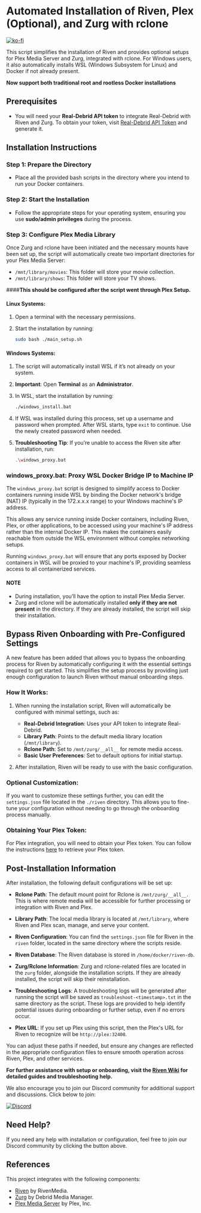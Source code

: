 # Automated Installation of Riven, Plex (Optional), and Zurg with rclone

[![ko-fi](https://ko-fi.com/img/githubbutton_sm.svg)](https://ko-fi.com/W7W517M4V1)

This script simplifies the installation of Riven and provides optional setups for Plex Media Server and Zurg, integrated with rclone. For Windows users, it also automatically installs WSL (Windows Subsystem for Linux) and Docker if not already present.

**Now support both traditional root and rootless Docker installations**

## Prerequisites

- You will need your **Real-Debrid API token** to integrate Real-Debrid with Riven and Zurg. To obtain your token, visit [Real-Debrid API Token](https://real-debrid.com/apitoken) and generate it.

## Installation Instructions

### Step 1: Prepare the Directory
- Place all the provided bash scripts in the directory where you intend to run your Docker containers.

### Step 2: Start the Installation
- Follow the appropriate steps for your operating system, ensuring you use **sudo/admin privileges** during the process.

### Step 3: Configure Plex Media Library

Once Zurg and rclone have been initiated and the necessary mounts have been set up, the script will automatically create two important directories for your Plex Media Server:

- `/mnt/library/movies`: This folder will store your movie collection.
- `/mnt/library/shows`: This folder will store your TV shows.

####**This should be configured after the script went through Plex Setup.**

#### Linux Systems:
1. Open a terminal with the necessary permissions.
2. Start the installation by running:

    ```bash
    sudo bash ./main_setup.sh
    ```

#### Windows Systems:
1. The script will automatically install WSL if it’s not already on your system.
2. **Important**: Open **Terminal** as an **Administrator**.
3. In WSL, start the installation by running:

    ```bash
    ./windows_install.bat
    ```

4. If WSL was installed during this process, set up a username and password when prompted. After WSL starts, type `exit` to continue. Use the newly created password when needed.

5. **Troubleshooting Tip**: If you’re unable to access the Riven site after installation, run:

    ```bash
    .\windows_proxy.bat
    ```
### windows_proxy.bat: Proxy WSL Docker Bridge IP to Machine IP

The `windows_proxy.bat` script is designed to simplify access to Docker containers running inside WSL by binding the Docker network's bridge (NAT) IP (typically in the 172.x.x.x range) to your Windows machine's IP address.

This allows any service running inside Docker containers, including Riven, Plex, or other applications, to be accessed using your machine's IP address rather than the internal Docker IP. This makes the containers easily reachable from outside the WSL environment without complex networking setups.

Running `windows_proxy.bat` will ensure that any ports exposed by Docker containers in WSL will be proxied to your machine's IP, providing seamless access to all containerized services.

#### NOTE
- During installation, you’ll have the option to install Plex Media Server.
- Zurg and rclone will be automatically installed **only if they are not present** in the directory. If they are already installed, the script will skip their installation.

## Bypass Riven Onboarding with Pre-Configured Settings

A new feature has been added that allows you to bypass the onboarding process for Riven by automatically configuring it with the essential settings required to get started. This simplifies the setup process by providing just enough configuration to launch Riven without manual onboarding steps.

### How It Works:

1. When running the installation script, Riven will automatically be configured with minimal settings, such as:
   - **Real-Debrid Integration**: Uses your API token to integrate Real-Debrid.
   - **Library Path**: Points to the default media library location (`/mnt/library`).
   - **Rclone Path**: Set to `/mnt/zurg/__all__` for remote media access.
   - **Basic User Preferences**: Set to default options for initial startup.

2. After installation, Riven will be ready to use with the basic configuration.

### Optional Customization:

If you want to customize these settings further, you can edit the `settings.json` file located in the `./riven` directory. This allows you to fine-tune your configuration without needing to go through the onboarding process manually.

### Obtaining Your Plex Token:

For Plex integration, you will need to obtain your Plex token. You can follow the instructions [here](https://www.plexopedia.com/plex-media-server/general/plex-token/) to retrieve your Plex token.




## Post-Installation Information

After installation, the following default configurations will be set up:

- **Rclone Path**: The default mount point for Rclone is `/mnt/zurg/__all__`. This is where remote media will be accessible for further processing or integration with Riven and Plex.
  
- **Library Path**: The local media library is located at `/mnt/library`, where Riven and Plex scan, manage, and serve your content.

- **Riven Configuration**: You can find the `settings.json` file for Riven in the `riven` folder, located in the same directory where the scripts reside.

- **Riven Database**: The Riven database is stored in `/home/docker/riven-db`.

- **Zurg/Rclone Information**: Zurg and rclone-related files are located in the `zurg` folder, alongside the installation scripts. If they are already installed, the script will skip their reinstallation.

- **Troubleshooting Logs**: A troubleshooting logs will be generated after running the script will be saved as `troubleshoot-<timestamp>.txt` in the same directory as the script. These logs are provided to help identify potential issues during onboarding or further setup, even if no errors occur.


- **Plex URL**: If you set up Plex using this script, then the Plex's URL for Riven to recognize will be `http://plex:32400`.

You can adjust these paths if needed, but ensure any changes are reflected in the appropriate configuration files to ensure smooth operation across Riven, Plex, and other services.

**For further assistance with setup or onboarding, visit the [Riven Wiki](https://rivenmedia.github.io/wiki/) for detailed guides and troubleshooting help.**

We also encourage you to join our Discord community for additional support and discussions. Click below to join:

[![Discord](https://img.shields.io/badge/Discord-Join%20us-7289DA?style=for-the-badge&logo=discord)](https://discord.gg/rivenmedia)

## Need Help?

If you need any help with installation or configuration, feel free to join our Discord community by clicking the button above.

## References

This project integrates with the following components:

- [Riven](https://github.com/rivenmedia/riven) by RivenMedia.
- [Zurg](https://github.com/debridmediamanager/zurg-testing) by Debrid Media Manager.
- [Plex Media Server](https://github.com/plexinc/pms-docker) by Plex, Inc.
